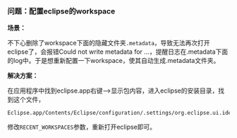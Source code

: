 ### 问题：配置eclipse的workspace

**场景：**

不下心删除了workspace下面的隐藏文件夹`.metadata`，导致无法再次打开eclipse了，会报错Could not write metadata for …，提醒日志在.metadata下面的log中。于是想重新配置一下workspace，使其自动生成.metadata文件夹。

**解决方案：**

在应用程序中找到eclipse.app右键—>显示包内容，进入eclipse的安装目录，找到这个文件，

```
Eclipse.app/Contents/Eclipse/configuration/.settings/org.eclipse.ui.ide.prefs
```

修改`RECENT_WORKSPACES`参数，重新打开eclipse即可。

